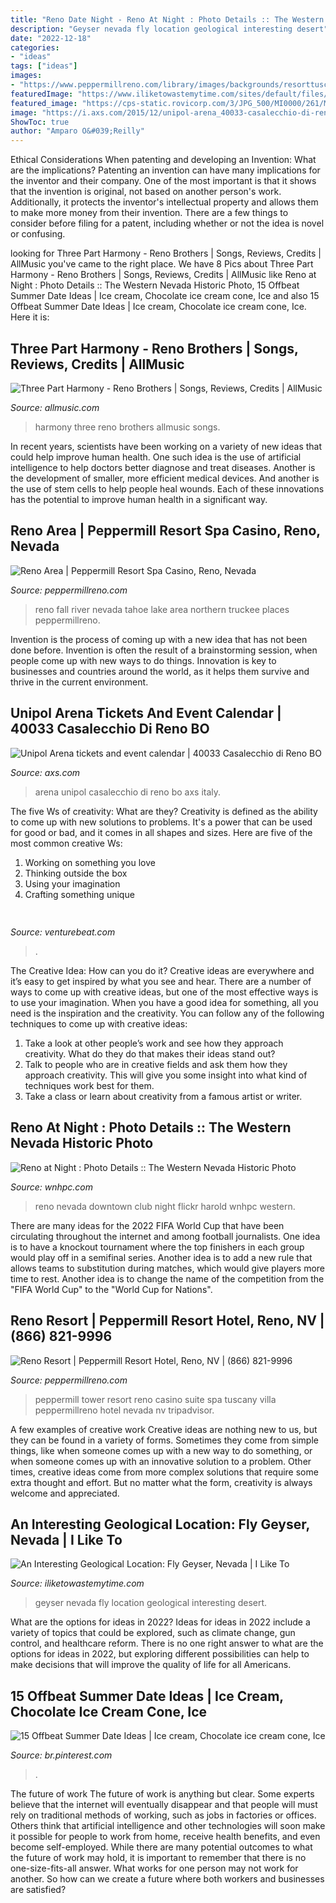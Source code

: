 ```yaml
---
title: "Reno Date Night - Reno At Night : Photo Details :: The Western Nevada Historic Photo"
description: "Geyser nevada fly location geological interesting desert"
date: "2022-12-18"
categories:
- "ideas"
tags: ["ideas"]
images:
- "https://www.peppermillreno.com/library/images/backgrounds/resorttuscanyvilla-3.jpg"
featuredImage: "https://www.iliketowastemytime.com/sites/default/files/imagecache/blog_image/fly_geyser_reno_nevada_interesting_geological_location6.jpg"
featured_image: "https://cps-static.rovicorp.com/3/JPG_500/MI0000/261/MI0000261991.jpg?partner=allrovi.com"
image: "https://i.axs.com/2015/12/unipol-arena_40033-casalecchio-di-reno-bo_12-11-15_14_566ac5b815eeb.jpg"
ShowToc: true
author: "Amparo O&#039;Reilly"
---
```



Ethical Considerations When patenting and developing an Invention: What are the implications?
Patenting an invention can have many implications for the inventor and their company. One of the most important is that it shows that the invention is original, not based on another person's work. Additionally, it protects the inventor's intellectual property and allows them to make more money from their invention. There are a few things to consider before filing for a patent, including whether or not the idea is novel or confusing.

	

		
looking for Three Part Harmony - Reno Brothers | Songs, Reviews, Credits | AllMusic you've came to the right place. We have 8 Pics about Three Part Harmony - Reno Brothers | Songs, Reviews, Credits | AllMusic like Reno at Night : Photo Details :: The Western Nevada Historic Photo, 15 Offbeat Summer Date Ideas | Ice cream, Chocolate ice cream cone, Ice and also 15 Offbeat Summer Date Ideas | Ice cream, Chocolate ice cream cone, Ice. Here it is:
		
    
## Three Part Harmony - Reno Brothers | Songs, Reviews, Credits | AllMusic

<img loading=lazy src="https://cps-static.rovicorp.com/3/JPG_500/MI0000/261/MI0000261991.jpg?partner=allrovi.com" onerror="this.onerror=null;this.src='https://tse1.mm.bing.net/th?id=OIP.hXn-TfAr1JC_1C51gO3ofAHaHU&amp;pid=15.1';" alt="Three Part Harmony - Reno Brothers | Songs, Reviews, Credits | AllMusic">

_Source: allmusic.com_

>harmony three reno brothers allmusic songs. 

	

In recent years, scientists have been working on a variety of new ideas that could help improve human health. One such idea is the use of artificial intelligence to help doctors better diagnose and treat diseases. Another is the development of smaller, more efficient medical devices. And another is the use of stem cells to help people heal wounds. Each of these innovations has the potential to improve human health in a significant way.

    
## Reno Area | Peppermill Resort Spa Casino, Reno, Nevada

<img loading=lazy src="https://www.peppermillreno.com/library/images/page-images/about_renoarea_fall.jpg" onerror="this.onerror=null;this.src='https://tse2.mm.bing.net/th?id=OIP.gn5NjM1dhA-62riJH82PXAHaEc&amp;pid=15.1';" alt="Reno Area | Peppermill Resort Spa Casino, Reno, Nevada">

_Source: peppermillreno.com_

>reno fall river nevada tahoe lake area northern truckee places peppermillreno. 

	

Invention is the process of coming up with a new idea that has not been done before. Invention is often the result of a brainstorming session, when people come up with new ways to do things. Innovation is key to businesses and countries around the world, as it helps them survive and thrive in the current environment.

    
## Unipol Arena Tickets And Event Calendar | 40033 Casalecchio Di Reno BO

<img loading=lazy src="https://i.axs.com/2015/12/unipol-arena_40033-casalecchio-di-reno-bo_12-11-15_14_566ac5b815eeb.jpg" onerror="this.onerror=null;this.src='https://tse3.mm.bing.net/th?id=OIP.3U8UzeEVoDZ0Wh7uUtGScAHaDE&amp;pid=15.1';" alt="Unipol Arena tickets and event calendar | 40033 Casalecchio di Reno BO">

_Source: axs.com_

>arena unipol casalecchio di reno bo axs italy. 

	

The five Ws of creativity: What are they?
Creativity is defined as the ability to come up with new solutions to problems. It's a power that can be used for good or bad, and it comes in all shapes and sizes. Here are five of the most common creative Ws: 
1. Working on something you love 
2. Thinking outside the box 
3. Using your imagination 
4. Crafting something unique 

    
## 

<img loading=lazy src="https://venturebeat.com/wp-content/uploads/2019/05/dominic-mallinson-vr-takeaway-3.png" onerror="this.onerror=null;this.src='https://tse3.mm.bing.net/th?id=OIP.G5bcXkzrFNjzxKnjL5b-bwHaEE&amp;pid=15.1';" alt="">

_Source: venturebeat.com_

>. 

	

The Creative Idea: How can you do it?
Creative ideas are everywhere and it’s easy to get inspired by what you see and hear. There are a number of ways to come up with creative ideas, but one of the most effective ways is to use your imagination. When you have a good idea for something, all you need is the inspiration and the creativity. You can follow any of the following techniques to come up with creative ideas:
1. Take a look at other people’s work and see how they approach creativity. What do they do that makes their ideas stand out?
2. Talk to people who are in creative fields and ask them how they approach creativity. This will give you some insight into what kind of techniques work best for them.
3. Take a class or learn about creativity from a famous artist or writer.

    
## Reno At Night : Photo Details :: The Western Nevada Historic Photo

<img loading=lazy src="https://wnhpc.com/wnhpcflickr247690674-x.jpg" onerror="this.onerror=null;this.src='https://tse1.mm.bing.net/th?id=OIP.yLUimHAw9LhZL62Uk5VCAQHaEw&amp;pid=15.1';" alt="Reno at Night : Photo Details :: The Western Nevada Historic Photo">

_Source: wnhpc.com_

>reno nevada downtown club night flickr harold wnhpc western. 

	

There are many ideas for the 2022 FIFA World Cup that have been circulating throughout the internet and among football journalists. One idea is to have a knockout tournament where the top finishers in each group would play off in a semifinal series. Another idea is to add a new rule that allows teams to substitution during matches, which would give players more time to rest. Another idea is to change the name of the competition from the "FIFA World Cup" to the "World Cup for Nations".

    
## Reno Resort | Peppermill Resort Hotel, Reno, NV | (866) 821-9996

<img loading=lazy src="https://www.peppermillreno.com/library/images/backgrounds/resorttuscanyvilla-3.jpg" onerror="this.onerror=null;this.src='https://tse1.mm.bing.net/th?id=OIP.AaeWIJRJwqUOpL-Itv0AqQHaEc&amp;pid=15.1';" alt="Reno Resort | Peppermill Resort Hotel, Reno, NV | (866) 821-9996">

_Source: peppermillreno.com_

>peppermill tower resort reno casino suite spa tuscany villa peppermillreno hotel nevada nv tripadvisor. 

	

A few examples of creative work
Creative ideas are nothing new to us, but they can be found in a variety of forms. Sometimes they come from simple things, like when someone comes up with a new way to do something, or when someone comes up with an innovative solution to a problem. Other times, creative ideas come from more complex solutions that require some extra thought and effort. But no matter what the form, creativity is always welcome and appreciated.

    
## An Interesting Geological Location: Fly Geyser, Nevada | I Like To

<img loading=lazy src="https://www.iliketowastemytime.com/sites/default/files/imagecache/blog_image/fly_geyser_reno_nevada_interesting_geological_location6.jpg" onerror="this.onerror=null;this.src='https://tse3.mm.bing.net/th?id=OIP.oNH--bc3DxfUAig3U4NdGAHaFj&amp;pid=15.1';" alt="An Interesting Geological Location: Fly Geyser, Nevada | I Like To">

_Source: iliketowastemytime.com_

>geyser nevada fly location geological interesting desert. 

	

What are the options for ideas in 2022?
Ideas for ideas in 2022 include a variety of topics that could be explored, such as climate change, gun control, and healthcare reform. There is no one right answer to what are the options for ideas in 2022, but exploring different possibilities can help to make decisions that will improve the quality of life for all Americans.

    
## 15 Offbeat Summer Date Ideas | Ice Cream, Chocolate Ice Cream Cone, Ice

<img loading=lazy src="https://i.pinimg.com/736x/53/0c/94/530c949ea9ef2a259397f9df3540d9a6.jpg" onerror="this.onerror=null;this.src='https://tse3.mm.bing.net/th?id=OIP.p40UAFZRxxFE4SoCgjrb7wHaLH&amp;pid=15.1';" alt="15 Offbeat Summer Date Ideas | Ice cream, Chocolate ice cream cone, Ice">

_Source: br.pinterest.com_

>. 

	

The future of work
The future of work is anything but clear. Some experts believe that the internet will eventually disappear and that people will must rely on traditional methods of working, such as jobs in factories or offices. Others think that artificial intelligence and other technologies will soon make it possible for people to work from home, receive health benefits, and even become self-employed. While there are many potential outcomes to what the future of work may hold, it is important to remember that there is no one-size-fits-all answer. What works for one person may not work for another. So how can we create a future where both workers and businesses are satisfied?

